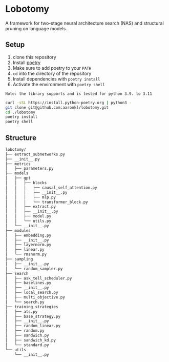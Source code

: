 # Lobotomy
A framework for two-stage neural architecture search (NAS) and structural pruning on language models.

## Setup

1. clone this repository
2. Install [poetry](https://python-poetry.org/docs/#installation)
3. Make sure to add poetry to your `PATH`
4. `cd` into the directory of the repository
5. Install dependencies with `poetry install`
6. Activate the environment with `poetry shell`

`Note: the library supports and is tested for python 3.9. to 3.11`


```sh
curl -sSL https://install.python-poetry.org | python3 -
git clone git@github.com:aaronkl/lobotomy.git
cd ./lobotomy
poetry install
poetry shell
```

## Structure

```markdown
lobotomy/
├── extract_subnetworks.py
├── __init__.py
├── metrics
│   ├── parameters.py
├── models
│   ├── gpt
│   │   ├── blocks
│   │   │   ├── causal_self_attention.py
│   │   │   ├── __init__.py
│   │   │   ├── mlp.py
│   │   │   └── transformer_block.py
│   │   ├── extract.py
│   │   ├── __init__.py
│   │   ├── model.py
│   │   └── utils.py
│   └── __init__.py
├── modules
│   ├── embedding.py
│   ├── __init__.py
│   ├── layernorm.py
│   ├── linear.py
│   └── rmsnorm.py
├── sampling
│   ├── __init__.py
│   └── random_sampler.py
├── search
│   ├── ask_tell_scheduler.py
│   ├── baselines.py
│   ├── __init__.py
│   ├── local_search.py
│   ├── multi_objective.py
│   └── search.py
├── training_strategies
│   ├── ats.py
│   ├── base_strategy.py
│   ├── __init__.py
│   ├── random_linear.py
│   ├── random.py
│   ├── sandwich.py
│   ├── sandwich_kd.py
│   └── standard.py
└── utils
    └── __init__.py
```

